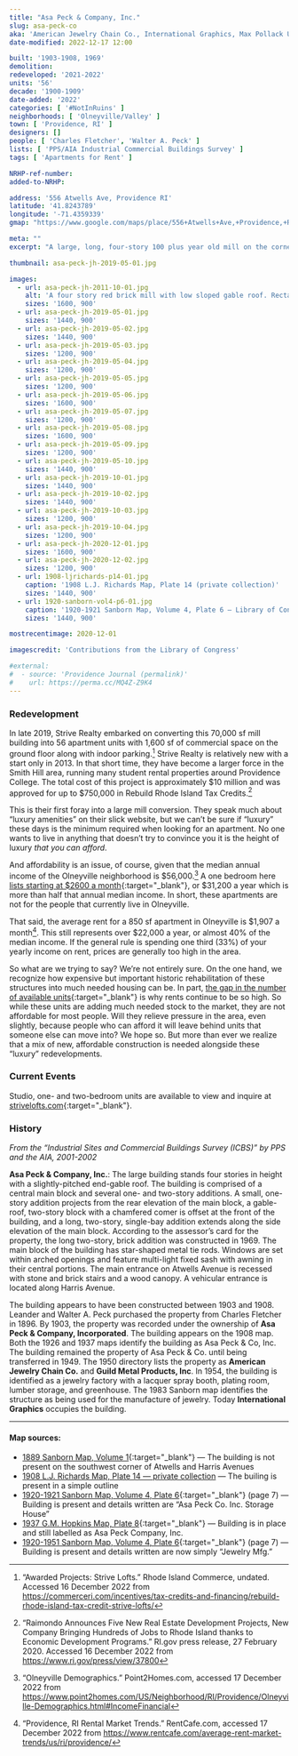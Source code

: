 ```yaml
---
title: "Asa Peck & Company, Inc."
slug: asa-peck-co
aka: 'American Jewelry Chain Co., International Graphics, Max Pollack Used Furniture, Strive Lofts'
date-modified: 2022-12-17 12:00

built: '1903-1908, 1969'
demolition:
redeveloped: '2021-2022'
units: '56'
decade: '1900-1909'
date-added: '2022'
categories: [ '#NotInRuins' ]
neighborhoods: [ 'Olneyville/Valley' ]
town: [ 'Providence, RI' ]
designers: []
people: [ 'Charles Fletcher', 'Walter A. Peck' ]
lists: [ 'PPS/AIA Industrial Commercial Buildings Survey' ]
tags: [ 'Apartments for Rent' ]

NRHP-ref-number:
added-to-NRHP:

address: '556 Atwells Ave, Providence RI'
latitude: '41.8243789'
longitude: '-71.4359339'
gmap: "https://www.google.com/maps/place/556+Atwells+Ave,+Providence,+RI+02909/@41.8243789,-71.4359339,18z/data=!4m5!3m4!1s0x89e445a203680c59:0x48c75c1edd7b541!8m2!3d41.8243789!4d-71.4359339"

meta: ""
excerpt: "A large, long, four-story 100 plus year old mill on the corner of Harris and Atwells is revived as apartments and commercial space"

thumbnail: asa-peck-jh-2019-05-01.jpg

images:
  - url: asa-peck-jh-2011-10-01.jpg
    alt: 'A four story red brick mill with low sloped gable roof. Rectangular windows openings are large and prominantly featured along each wall. A series of additions project from the main building. More architectural description in the history section.'
    sizes: '1600, 900'
  - url: asa-peck-jh-2019-05-01.jpg
    sizes: '1440, 900'
  - url: asa-peck-jh-2019-05-02.jpg
    sizes: '1440, 900'
  - url: asa-peck-jh-2019-05-03.jpg
    sizes: '1200, 900'
  - url: asa-peck-jh-2019-05-04.jpg
    sizes: '1200, 900'
  - url: asa-peck-jh-2019-05-05.jpg
    sizes: '1200, 900'
  - url: asa-peck-jh-2019-05-06.jpg
    sizes: '1600, 900'
  - url: asa-peck-jh-2019-05-07.jpg
    sizes: '1200, 900'
  - url: asa-peck-jh-2019-05-08.jpg
    sizes: '1600, 900'
  - url: asa-peck-jh-2019-05-09.jpg
    sizes: '1200, 900'
  - url: asa-peck-jh-2019-05-10.jpg
    sizes: '1440, 900'
  - url: asa-peck-jh-2019-10-01.jpg
    sizes: '1440, 900'
  - url: asa-peck-jh-2019-10-02.jpg
    sizes: '1440, 900'
  - url: asa-peck-jh-2019-10-03.jpg
    sizes: '1200, 900'
  - url: asa-peck-jh-2019-10-04.jpg
    sizes: '1200, 900'
  - url: asa-peck-jh-2020-12-01.jpg
    sizes: '1600, 900'
  - url: asa-peck-jh-2020-12-02.jpg
    sizes: '1200, 900'
  - url: 1908-ljrichards-p14-01.jpg
    caption: '1908 L.J. Richards Map, Plate 14 (private collection)'
    sizes: '1440, 900'
  - url: 1920-sanborn-vol4-p6-01.jpg
    caption: '1920-1921 Sanborn Map, Volume 4, Plate 6 — Library of Congress, Geography and Map Division, Sanborn Maps Collection'
    sizes: '1440, 900'

mostrecentimage: 2020-12-01

imagescredit: 'Contributions from the Library of Congress'

#external:
#  - source: 'Providence Journal (permalink)'
#    url: https://perma.cc/MQ4Z-Z9K4
---
```


### Redevelopment

In late 2019, Strive Realty embarked on converting this 70,000 sf mill building into 56 apartment units with 1,600 sf of commercial space on the ground floor along with indoor parking.[^1] Strive Realty is relatively new with a start only in 2013. In that short time, they have become a larger force in the Smith Hill area, running many student rental properties around Providence College. The total cost of this project is approximately $10 million and was approved for up to $750,000 in Rebuild Rhode Island Tax Credits.[^2]

[^1]: “Awarded Projects: Strive Lofts.” Rhode Island Commerce, undated. Accessed 16 December 2022 from https://commerceri.com/incentives/tax-credits-and-financing/rebuild-rhode-island-tax-credit-strive-lofts/ 

[^2]: “Raimondo Announces Five New Real Estate Development Projects, New Company Bringing Hundreds of Jobs to Rhode Island thanks to Economic Development Programs.” RI.gov press release, 27 February 2020. Accessed 16 December 2022 from https://www.ri.gov/press/view/37800 

This is their first foray into a large mill conversion. They speak much about “luxury amenities” on their slick website, but we can’t be sure if “luxury” these days is the minimum required when looking for an apartment. No one wants to live in anything that doesn’t try to convince you it is the height of luxury _that you can afford_. 

And affordability is an issue, of course, given that the median annual income of the Olneyville neighborhood is $56,000.[^3] A one bedroom here [lists starting at $2600 a month](//www.strivelofts.com/units/two-bedroom){:target="_blank"}, or $31,200 a year which is more than half that annual median income. In short, these apartments are not for the people that currently live in Olneyville. 

[^3]: “Olneyville Demographics.” Point2Homes.com, accessed 17 December 2022 from https://www.point2homes.com/US/Neighborhood/RI/Providence/Olneyville-Demographics.html#IncomeFinancial

That said, the average rent for a 850 sf apartment in Olneyville is $1,907 a month[^4]. This still represents over $22,000 a year, or almost 40% of the median income. If the general rule is spending one third (33%) of your yearly income on rent, prices are generally too high in the area. 

[^4]: “Providence, RI Rental Market Trends.” RentCafe.com, accessed 17 December 2022 from https://www.rentcafe.com/average-rent-market-trends/us/ri/providence/

So what are we trying to say? We’re not entirely sure. On the one hand, we recognize how expensive but important historic rehabilitation of these structures into much needed housing can be. In part, [the gap in the number of available units](//oneneighborhoodbuilders.org/severe-shortage-of-affordable-housing-in-rhode-island-means-families-with-the-lowest-incomes-suffer-most/){:target="_blank"} is why rents continue to be so high. So while these units are adding much needed stock to the market, they are not affordable for most people. Will they relieve pressure in the area, even slightly, because people who can afford it will leave behind units that someone else can move into? We hope so. But more than ever we realize that a mix of new, affordable construction is needed alongside these “luxury” redevelopments. 


### Current Events

Studio, one- and two-bedroom units are available to view and inquire at [strivelofts.com](//www.strivelofts.com){:target="_blank"}. 


### History

_From the “Industrial Sites and Commercial Buildings Survey (ICBS)” by PPS and the AIA, 2001-2002_

**Asa Peck & Company, Inc.**: The large building stands four stories in height with a slightly-pitched end-gable roof. The building is comprised of a central main block and several one- and two-story additions. A small, one-story addition projects from the rear elevation of the main block, a gable-roof, two-story block with a chamfered comer is offset at the front of the building, and a long, two-story, single-bay addition extends along the side elevation of the main block. According to the assessor’s card for the property, the long two-story, brick addition was constructed in 1969. The main block of the building has star-shaped metal tie rods. Windows are set within arched openings and feature multi-light fixed sash with awning in their central portions. The main entrance on Atwells Avenue is recessed with stone and brick stairs and a wood canopy. A vehicular entrance is located along Harris Avenue.

The building appears to have been constructed between 1903 and 1908. Leander and Walter A. Peck purchased the property from Charles Fletcher in 1896. By 1903, the property was recorded under the ownership of **Asa Peck & Company, Incorporated**. The building appears on the 1908 map. Both the 1926 and 1937 maps identify the building as Asa Peck & Co, Inc. The building remained the property of Asa Peck & Co. until being transferred in 1949. The 1950 directory lists the property as **American Jewelry Chain Co.** and **Guild Metal Products, Inc**. In 1954, the building is identified as a jewelry factory with a lacquer spray booth, plating room, lumber storage, and greenhouse. The 1983 Sanborn map identifies the structure as being used for the manufacture of jewelry. Today **International Graphics** occupies the building.

***

#### Map sources:

+ [1889 Sanborn Map, Volume 1](//repository.library.brown.edu/studio/item/bdr:212106/){:target="_blank"} — The building is not present on the southwest corner of Atwells and Harris Avenues
+ [1908 L.J. Richards Map, Plate 14 — private collection](#photo-1908-lj-richards-p7-01) — The builing is present in a simple outline 
+ [1920-1921 Sanborn Map, Volume 4, Plate 6](http://hdl.loc.gov/loc.gmd/g3774pm.g3774pm_g08099192104){:target="_blank"} (page 7) — Building is present and details written are “Asa Peck Co. Inc. Storage House”
+ [1937 G.M. Hopkins Map, Plate 8](//www.historicmapworks.com/Map/US/895465/Plate+008/Providence+1937/Rhode+Island/){:target="_blank"} — Building is in place and still labelled as Asa Peck Company, Inc.
+ [1920-1951 Sanborn Map, Volume 4, Plate 6](http://hdl.loc.gov/loc.gmd/g3774pm.g3774pm_g08099195004){:target="_blank"} (page 7) — Building is present and details written are now simply “Jewelry Mfg.”
